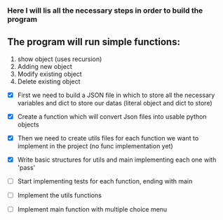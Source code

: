 ### Here I will lis all the necessary steps in order to build the program

## The program will run simple functions:
 1. show object (uses recursion)
 2. Adding new object
 3. Modify existing object
 4. Delete existing object


- [x] First we need to build a JSON file in which to store all the necessary variables and dict to store our datas (literal object and dict to store)

- [x] Create a function which will convert Json files into usable python objects

- [x] Then we need to create utils files for each function we want to implement in the project (no func implementation yet)

- [x] Write basic structures for utils and main implementing each one with 'pass'

- [ ] Start implementing tests for each function, ending with main

- [ ] Implement the utils functions

- [ ] Implement main function with multiple choice menu

